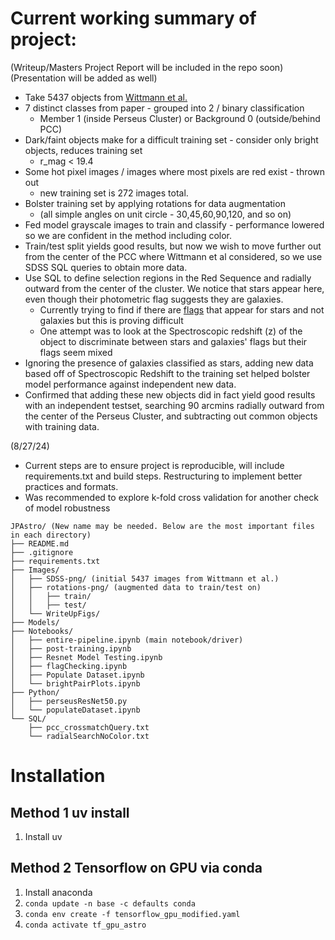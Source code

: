 # Current working summary of project:
(Writeup/Masters Project Report will be included in the repo soon)
(Presentation will be added as well)

* Take 5437 objects from [Wittmann et al.](https://iopscience.iop.org/article/10.3847/1538-4365/ab4998) 
* 7 distinct classes from paper - grouped into 2 / binary classification
	* Member 1 (inside Perseus Cluster) or Background 0 (outside/behind PCC)
* Dark/faint objects make for a difficult training set - consider only bright objects, reduces training set
	* r_mag < 19.4
* Some hot pixel images / images where most pixels are red exist - thrown out
	* new training set is 272 images total. 
* Bolster training set by applying rotations for data augmentation
	* (all simple angles on unit circle - 30,45,60,90,120, and so on)
* Fed model grayscale images to train and classify - performance lowered so we are confident in the method including color. 
* Train/test split yields good results, but now we wish to move further out from the center of the PCC where Wittmann et al considered, so we use SDSS SQL queries to obtain more data.
* Use SQL to define selection regions in the Red Sequence and radially outward from the center of the cluster. We notice that stars appear here, even though their photometric flag suggests they are galaxies.
	* Currently trying to find if there are [flags](https://www.sdss4.org/dr16/algorithms/image_quality/) that appear for stars and not galaxies but this is proving difficult
 	* One attempt was to look at the Spectroscopic redshift (z) of the object to discriminate between stars and galaxies' flags but their flags seem mixed
* Ignoring the presence of galaxies classified as stars, adding new data based off of Spectroscopic Redshift to the training set helped bolster model performance against independent new data.
* Confirmed that adding these new objects did in fact yield good results with an independent testset, searching 90 arcmins radially outward from the center of the Perseus Cluster, and subtracting out common objects with training data.

(8/27/24)
* Current steps are to ensure project is reproducible, will include requirements.txt and build steps. Restructuring to implement better practices and formats.
* Was recommended to explore k-fold cross validation for another check of model robustness

```
JPAstro/ (New name may be needed. Below are the most important files in each directory)
├── README.md
├── .gitignore
├── requirements.txt
├── Images/
│   ├── SDSS-png/ (initial 5437 images from Wittmann et al.)
│   ├── rotations-png/ (augmented data to train/test on)
│   │   ├── train/
│   │   ├── test/
│   └── WriteUpFigs/
├── Models/
├── Notebooks/
│   ├── entire-pipeline.ipynb (main notebook/driver)
│   ├── post-training.ipynb 
│   ├── Resnet Model Testing.ipynb
│   ├── flagChecking.ipynb
│   ├── Populate Dataset.ipynb
│   └── brightPairPlots.ipynb
├── Python/
│   ├── perseusResNet50.py
│   └── populateDataset.ipynb
└── SQL/
    ├── pcc_crossmatchQuery.txt
    └── radialSearchNoColor.txt
```
# Installation
## Method 1 uv install
1. Install uv
## Method 2 Tensorflow on GPU via conda
1. Install anaconda 
2. `conda update -n base -c defaults conda`
3. `conda env create -f tensorflow_gpu_modified.yaml`
4. `conda activate tf_gpu_astro`

